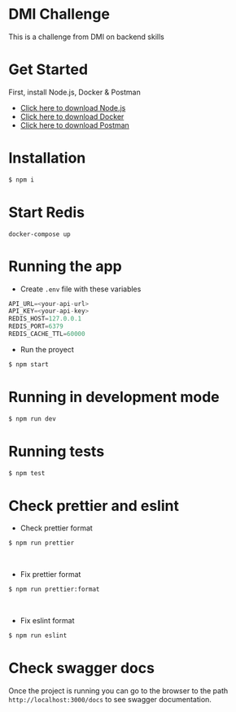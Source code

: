 # DMI Challenge
 
This is a challenge from DMI on backend skills

# Get Started
First, install Node.js, Docker & Postman

- [Click here to download Node.js](https://nodejs.org)
- [Click here to download Docker](https://docs.docker.com/desktop/mac/install/)
- [Click here to download Postman](https://www.postman.com/downloads/)

# Installation
```bash
$ npm i
```

# Start Redis
```
docker-compose up
```

# Running the app

- Create ``.env`` file with these variables
```js
API_URL=<your-api-url>
API_KEY=<your-api-key>
REDIS_HOST=127.0.0.1
REDIS_PORT=6379
REDIS_CACHE_TTL=60000
```

- Run the proyect
```bash
$ npm start
```

# Running in development mode
```bash
$ npm run dev
```

# Running tests
```bash
$ npm test
```

# Check prettier and eslint
- Check prettier format
```bash
$ npm run prettier
```
<br/>

- Fix prettier format
```bash
$ npm run prettier:format
```
<br/>

- Fix eslint format
```bash
$ npm run eslint
```

# Check swagger docs
Once the project is running you can go to the browser to the path ``http://localhost:3000/docs`` to see swagger documentation.

